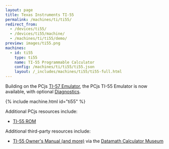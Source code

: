```yaml
---
layout: page
title: Texas Instruments TI-55
permalink: /machines/ti/ti55/
redirect_from:
  - /devices/ti55/
  - /devices/ti55/machine/
  - /machines/ti/ti55/demo/
preview: images/ti55.png
machines:
  - id: ti55
    type: ti55
    name: TI-55 Programmable Calculator
    config: /machines/ti/ti55/ti55.json
    layout: /_includes/machines/ti55/ti55-full.html
---
```


Building on the PCjs [TI-57 Emulator](../ti57/), the PCjs TI-55 Emulator is now available,
with optional [Diagnostics](diags/).

{% include machine.html id="ti55" %}

Additional PCjs resources include:

- [TI-55 ROM](rom/)

Additional third-party resources include:

- [TI-55 Owner's Manual (and more)](http://www.datamath.org/Sci/MAJESTIC/TI-55.htm) via the [Datamath Calculator Museum](http://www.datamath.org/)
